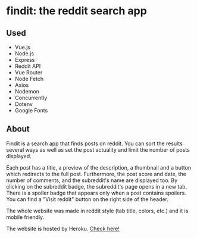 # findit: the reddit search app

## Used

- Vue.js
- Node.js
- Express
- Reddit API
- Vue Router
- Node Fetch
- Axios
- Nodemon
- Concurrently
- Dotenv
- Google Fonts

## About

Findit is a search app that finds posts on reddit. You can sort the results several ways as well as set the post actuality and limit the number of posts displayed.

Each post has a title, a preview of the description, a thumbnail and a button which redirects to the full post. Furthermore, the post score and date, the number of comments, and the subreddit's name are displayed too. By clicking on the subreddit badge, the subreddit's page opens in a new tab. There is a spoiler badge that appears only when a post contains spoilers. You can find a "Visit reddit" button on the right side of the header.

The whole website was made in reddit style (tab title, colors, etc.) and it is mobile friendly.

The website is hosted by Heroku. [Check here!](https://findit-search.herokuapp.com/)
